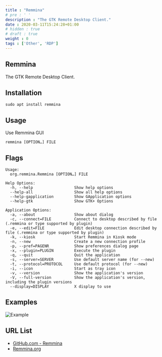 ```yaml
---
title : "Remmina"
# pre : ' '
description : "The GTK Remote Desktop Client."
date : 2020-03-11T15:24:28+01:00
# hidden : true
# draft : true
weight : 0
tags : ['Other', 'RDP']
---
```


## Remmina

The GTK Remote Desktop Client.

## Installation

```plain
sudo apt install remmina
```

## Usage

Use Remmina GUI

```plain
remmina [OPTION…] FILE
```

## Flags

```plain
Usage:
  org.remmina.Remmina [OPTION…] FILE

Help Options:
  -h, --help                  Show help options
  --help-all                  Show all help options
  --help-gapplication         Show GApplication options
  --help-gtk                  Show GTK+ Options

Application Options:
  -a, --about                 Show about dialog
  -c, --connect=FILE          Connect to desktop described by file (.remmina or type supported by plugin)
  -e, --edit=FILE             Edit desktop connection described by file (.remmina or type supported by plugin)
  -k, --kiosk                 Start Remmina in Kiosk mode
  -n, --new                   Create a new connection profile
  -p, --pref=PAGENR           Show preferences dialog page
  -x, --plugin=PLUGIN         Execute the plugin
  -q, --quit                  Quit the application
  -s, --server=SERVER         Use default server name (for --new)
  -t, --protocol=PROTOCOL     Use default protocol (for --new)
  -i, --icon                  Start as tray icon
  -v, --version               Show the application's version
  -V, --full-version          Show the application's version, including the plugin versions
  --display=DISPLAY           X display to use
```

## Examples

![Example](images/example.png)

## URL List

- [GitHub.com - Remmina](https://github.com/FreeRDP/Remmina)
- [Remmina.org](https://remmina.org/)
